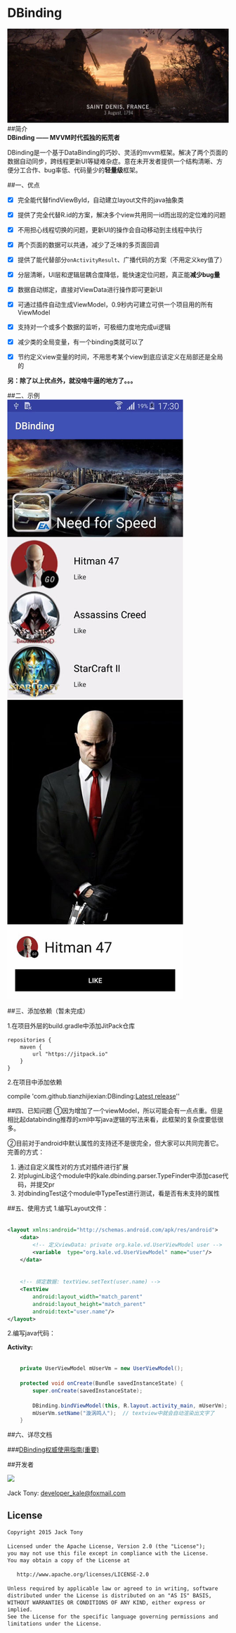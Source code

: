 # DBinding   

![](./pic/logo.jpg)   
##简介  
**DBinding —— MVVM时代孤独的拓荒者**   

DBinding是一个基于DataBinding的巧妙、灵活的mvvm框架。解决了两个页面的数据自动同步，跨线程更新UI等疑难杂症。意在未开发者提供一个结构清晰、方便分工合作、bug率低、代码量少的**轻量级**框架。  

##一、优点    
- [x] 完全能代替findViewById，自动建立layout文件的java抽象类  
- [x] 提供了完全代替R.id的方案，解决多个view共用同一id而出现的定位难的问题  
- [x] 不用担心线程切换的问题，更新UI的操作会自动移动到主线程中执行   
- [x] 两个页面的数据可以共通，减少了乏味的多页面回调    
- [x] 提供了能代替部分`onActivityResult`、广播代码的方案（不用定义key值了）      
- [x] 分层清晰，UI层和逻辑层耦合度降低，能快速定位问题，真正能**减少bug量**   
- [x] 数据自动绑定，直接对ViewData进行操作即可更新UI    
- [x] 可通过插件自动生成ViewModel，0.9秒内可建立可供一个项目用的所有ViewModel   
- [x] 支持对一个或多个数据的监听，可极细力度地完成ui逻辑   
- [x] 减少类的全局变量，有一个binding类就可以了  
- [x] 节约定义view变量的时间，不用思考某个view到底应该定义在局部还是全局的    


**另：除了以上优点外，就没啥牛逼的地方了。。。**  

##二、示例  
![](./pic/01.jpg)
![](./pic/02.jpg)

##三、添加依赖（暂未完成）

1.在项目外层的build.gradle中添加JitPack仓库   

```
repositories {
	maven {
		url "https://jitpack.io"
	}
}
```
2.在项目中添加依赖  

compile 'com.github.tianzhijiexian:DBinding:[Latest release](https://github.com/tianzhijiexian/DBinding/releases)''
 

##四、已知问题
①因为增加了一个viewModel，所以可能会有一点点重。但是相比起databinding推荐的xml中写java逻辑的写法来看，此框架的复杂度要低很多。  

②目前对于android中默认属性的支持还不是很完全，但大家可以共同完善它。  
完善的方式：  
1. 通过自定义属性对的方式对插件进行扩展  
2. 对pluginLib这个module中的kale.dbinding.parser.TypeFinder中添加case代码，并提交pr   
3. 对dbindingTest这个module中TypeTest进行测试，看是否有未支持的属性  

##五、使用方式
1.编写Layout文件：   

```xml   

<layout xmlns:android="http://schemas.android.com/apk/res/android">
    <data>
        <!-- 定义viewData: private org.kale.vd.UserViewModel user -->
        <variable  type="org.kale.vd.UserViewModel" name="user"/>
    </data>


    <!-- 绑定数据: textView.setText(user.name) -->
    <TextView
        android:layout_width="match_parent"
        android:layout_height="match_parent"
        android:text="user.name"/>
</layout>   
```
2.编写java代码：   

**Activity:**  

```JAVA   

    private UserViewModel mUserVm = new UserViewModel();

    protected void onCreate(Bundle savedInstanceState) {
        super.onCreate(savedInstanceState);

        DBinding.bindViewModel(this, R.layout.activity_main, mUserVm); // 将vm和layout进行绑定
		mUserVm.setName("漩涡鸣人");  // textview中就会自动渲染出文字了
    }

```    
##六、详尽文档  

###[DBinding权威使用指南(重要)](https://www.zybuluo.com/shark0017/note/256112)    


##开发者

![](https://avatars3.githubusercontent.com/u/9552155?v=3&s=460)

Jack Tony: <developer_kale@foxmail.com>  

## License

```  
Copyright 2015 Jack Tony

Licensed under the Apache License, Version 2.0 (the "License");
you may not use this file except in compliance with the License.
You may obtain a copy of the License at

   http://www.apache.org/licenses/LICENSE-2.0

Unless required by applicable law or agreed to in writing, software
distributed under the License is distributed on an "AS IS" BASIS,
WITHOUT WARRANTIES OR CONDITIONS OF ANY KIND, either express or implied.
See the License for the specific language governing permissions and
limitations under the License.
```
